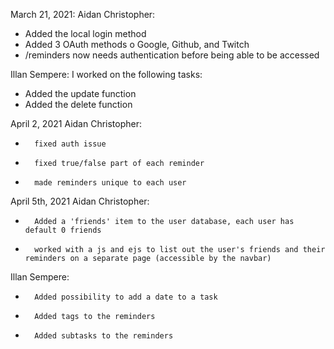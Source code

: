 March 21, 2021:
Aidan Christopher:
-	Added the local login method
-	Added 3 OAuth methods
        o	Google, Github, and Twitch
-	/reminders now needs authentication before being able to be accessed

Illan Sempere:
I worked on the following tasks:
-	Added the update function
-	Added the delete function

April 2, 2021
Aidan Christopher:
-       fixed auth issue
-       fixed true/false part of each reminder
-       made reminders unique to each user

April 5th, 2021
Aidan Christopher:
-       Added a 'friends' item to the user database, each user has default 0 friends
-       worked with a js and ejs to list out the user's friends and their reminders on a separate page (accessible by the navbar)
Illan Sempere:
-       Added possibility to add a date to a task
-       Added tags to the reminders
-       Added subtasks to the reminders